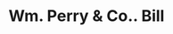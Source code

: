 ---
doi: 10.7916/D85B1DH3
date_other: '1850'
date_other_textual: 1850-1859
form: printed ephemera
genre:
- Invoices
name:
- Wm. Perry & Co.
object_in_context_url: https://biggert.cul.columbia.edu/items/view/ave_biggert_00477
subject_hierarchical_geographic:
- Boston, Massachusetts, United States
subject_name:
- Wm. Perry & Co.
title: Wm. Perry & Co.. Bill
sort_title: Wm. Perry & Co.. Bill
call_number: ave_biggert_00477
coordinates:
- 42.35805555555556,-71.06361111111111
pid: ave_biggert_00477
identifiers: ave_biggert_00477
permalink: /biggert/ave_biggert_00477/
layout: iiif-image-page
---
